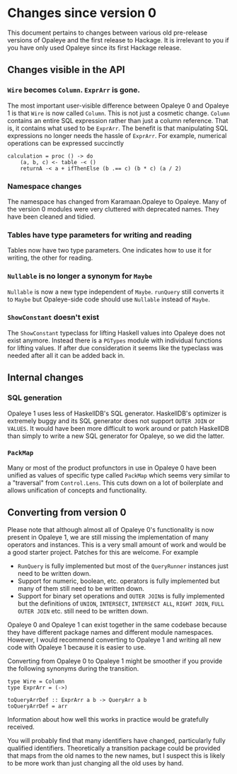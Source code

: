 # Changes since version 0

This document pertains to changes between various old pre-release
versions of Opaleye and the first release to Hackage.  It is
irrelevant to you if you have only used Opaleye since its first
Hackage release.

## Changes visible in the API

### `Wire` becomes `Column`.  `ExprArr` is gone.

The most important user-visible difference between Opaleye 0 and
Opaleye 1 is that `Wire` is now called `Column`.  This is not just a
cosmetic change.  `Column` contains an entire SQL expression rather
than just a column reference.  That is, it contains what used to be
`ExprArr`.  The benefit is that manipulating SQL expressions no longer
needs the hassle of `ExprArr`.  For example, numerical operations can
be expressed succinctly

    calculation = proc () -> do
        (a, b, c) <- table -< ()
        returnA -< a + ifThenElse (b .== c) (b * c) (a / 2)

### Namespace changes

The namespace has changed from Karamaan.Opaleye to Opaleye.  Many of
the version 0 modules were very cluttered with deprecated names.  They
have been cleaned and tidied.

### Tables have type parameters for writing and reading

Tables now have two type parameters.  One indicates how to use it for
writing, the other for reading.

### `Nullable` is no longer a synonym for `Maybe`

`Nullable` is now a new type independent of `Maybe`.  `runQuery` still
converts it to `Maybe` but Opaleye-side code should use `Nullable`
instead of `Maybe`.

### `ShowConstant` doesn't exist

The `ShowConstant` typeclass for lifting Haskell values into Opaleye
does not exist anymore.  Instead there is a `PGTypes` module with
individual functions for lifting values.  If after due consideration
it seems like the typeclass was needed after all it can be added back
in.

## Internal changes

### SQL generation

Opaleye 1 uses less of HaskellDB's SQL generator.  HaskellDB's
optimizer is extremely buggy and its SQL generator does not support
`OUTER JOIN` or `VALUES`.  It would have been more difficult to work
around or patch HaskellDB than simply to write a new SQL generator for
Opaleye, so we did the latter.

### `PackMap`

Many or most of the product profunctors in use in Opaleye 0 have been
unified as values of specific type called `PackMap` which seems very
similar to a "traversal" from `Control.Lens`.  This cuts down on a lot
of boilerplate and allows unification of concepts and functionality.

## Converting from version 0

Please note that although almost all of Opaleye 0's functionality is
now present in Opaleye 1, we are still missing the implementation of
many operators and instances.  This is a very small amount of work and
would be a good starter project.  Patches for this are welcome.  For
example

* `RunQuery` is fully implemented but most of the `QueryRunner`
  instances just need to be written down.
* Support for numeric, boolean, etc. operators is fully
  implemented but many of them still need to be written down.
* Support for binary set operations and `OUTER JOIN`s is fully
  implemented but the definitions of `UNION`, `INTERSECT`,
  `INTERSECT ALL`, `RIGHT JOIN`, `FULL OUTER JOIN` etc. still need
  to be written down.

Opaleye 0 and Opaleye 1 can exist together in the same codebase
because they have different package names and different module
namespaces.  However, I would recommend converting to Opaleye 1 and
writing all new code with Opaleye 1 because it is easier to use.

Converting from Opaleye 0 to Opaleye 1 might be smoother if you
provide the following synonyms during the transition.

    type Wire = Column
    type ExprArr = (->)

    toQueryArrDef :: ExprArr a b -> QueryArr a b
    toQueryArrDef = arr

Information about how well this works in practice would be gratefully
received.

You will probably find that many identifiers have changed,
particularly fully qualified identifiers.  Theoretically a transition
package could be provided that maps from the old names to the new
names, but I suspect this is likely to be more work than just changing
all the old uses by hand.
